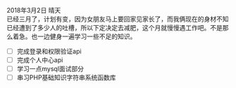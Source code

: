 2018年3月2日 晴天  
已经三月了，计划有变，因为女朋友马上要回家见家长了，而我俩现在的身材不知已经遭到了多少人的吐槽，所以下定决定去减肥，这个月就慢慢遇工作吧。不是那么着急。也一边健身一遍学习一些不足的知识。  
-[ ] 完成登录和权限验证api
-[ ] 完成个人中心api
-[ ] 学习一点mysql面试部分
-[ ] 串习PHP基础知识字符串系统函数库
